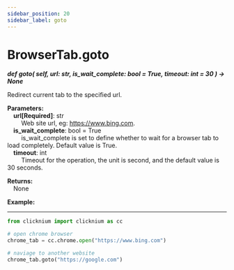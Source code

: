 ```yaml
---
sidebar_position: 20
sidebar_label: goto
---
```

# BrowserTab.goto

***def goto(
        self,
        url: str,
        is_wait_complete: bool = True,
        timeout: int = 30
    ) -> None***  

Redirect current tab to the specified url.

**Parameters:**  
    &emsp;**url[Required]**: str   
        &emsp;&emsp; Web site url, eg: <https://www.bing.com>.  
    &emsp;**is_wait_complete**: bool = True  
        &emsp;&emsp; is_wait_complete is set to define whether to wait for a browser tab to load completely. Default value is True.   
    &emsp;**timeout**: int  
        &emsp;&emsp; Timeout for the operation, the unit is second, and the default value is 30 seconds. 

**Returns:**  
    &emsp;None

**Example:**
***
```python
from clicknium import clicknium as cc

# open chrome browser
chrome_tab = cc.chrome.open("https://www.bing.com")

# naviage to another website
chrome_tab.goto("https://google.com")
```